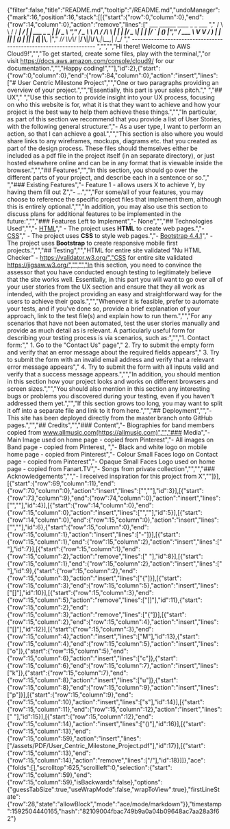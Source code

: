 {"filter":false,"title":"README.md","tooltip":"/README.md","undoManager":{"mark":16,"position":16,"stack":[[{"start":{"row":0,"column":0},"end":{"row":14,"column":0},"action":"remove","lines":["         ___        ______     ____ _                 _  ___  ","        / \\ \\      / / ___|   / ___| | ___  _   _  __| |/ _ \\ ","       / _ \\ \\ /\\ / /\\___ \\  | |   | |/ _ \\| | | |/ _` | (_) |","      / ___ \\ V  V /  ___) | | |___| | (_) | |_| | (_| |\\__, |","     /_/   \\_\\_/\\_/  |____/   \\____|_|\\___/ \\__,_|\\__,_|  /_/ "," ----------------------------------------------------------------- ","","","Hi there! Welcome to AWS Cloud9!","","To get started, create some files, play with the terminal,","or visit https://docs.aws.amazon.com/console/cloud9/ for our documentation.","","Happy coding!",""],"id":2},{"start":{"row":0,"column":0},"end":{"row":84,"column":0},"action":"insert","lines":["# User Centric Milestone Project","","One or two paragraphs providing an overview of your project.","","Essentially, this part is your sales pitch."," ","## UX"," ","Use this section to provide insight into your UX process, focusing on who this website is for, what it is that they want to achieve and how your project is the best way to help them achieve these things.","","In particular, as part of this section we recommend that you provide a list of User Stories, with the following general structure:","- As a user type, I want to perform an action, so that I can achieve a goal.","","This section is also where you would share links to any wireframes, mockups, diagrams etc. that you created as part of the design process. These files should themselves either be included as a pdf file in the project itself (in an separate directory), or just hosted elsewhere online and can be in any format that is viewable inside the browser.","","## Features","","In this section, you should go over the different parts of your project, and describe each in a sentence or so."," ","### Existing Features","- Feature 1 - allows users X to achieve Y, by having them fill out Z","- ...","","For some/all of your features, you may choose to reference the specific project files that implement them, although this is entirely optional.","","In addition, you may also use this section to discuss plans for additional features to be implemented in the future:","","### Features Left to Implement","- None","","## Technologies Used","","- [HTML](https://www.w3.org/html/)","    - The project uses **HTML** to create web pages.","- [CSS](https://w3.org)","    - The project uses **CSS** to style web pages.","- [Bootstrap 4.4.1](https://getbootstrap.com/)","    - The project uses **Bootstrap** to create responsive mobile first projects.","","## Testing","","HTML for entire site validated  \"Nu HTML Checker\" - https://validator.w3.org/","CSS for entire site validated https://jigsaw.w3.org/","","","In this section, you need to convince the assessor that you have conducted enough testing to legitimately believe that the site works well. Essentially, in this part you will want to go over all of your user stories from the UX section and ensure that they all work as intended, with the project providing an easy and straightforward way for the users to achieve their goals.","","Whenever it is feasible, prefer to automate your tests, and if you've done so, provide a brief explanation of your approach, link to the test file(s) and explain how to run them.","","For any scenarios that have not been automated, test the user stories manually and provide as much detail as is relevant. A particularly useful form for describing your testing process is via scenarios, such as:","","1. Contact form:","    1. Go to the \"Contact Us\" page","    2. Try to submit the empty form and verify that an error message about the required fields appears","    3. Try to submit the form with an invalid email address and verify that a relevant error message appears","    4. Try to submit the form with all inputs valid and verify that a success message appears.","","In addition, you should mention in this section how your project looks and works on different browsers and screen sizes.","","You should also mention in this section any interesting bugs or problems you discovered during your testing, even if you haven't addressed them yet.","","If this section grows too long, you may want to split it off into a separate file and link to it from here.","","## Deployment","","- This site has been deployed directly from the master branch onto GitHub pages.","","## Credits","","### Content","- Biographies for band members copied from www.allmusic.com(https://allmusic.com)","","### Media","- Main Image used on home page - copied from Pinterest","- All images on Band page - copied from Pinterest, ","- Black and white logo on mobile home page - copied from Pinterest","- Colour Small Faces logo on Contact page - copied from Pinterest","- Opaque Small Faces Logo used on home page - copied from Fanart.TV","- Songs from private collection","","","### Acknowledgements","","- I received inspiration for this project from X",""]}],[{"start":{"row":69,"column":11},"end":{"row":70,"column":0},"action":"insert","lines":["",""],"id":3}],[{"start":{"row":73,"column":9},"end":{"row":74,"column":0},"action":"insert","lines":["",""],"id":4}],[{"start":{"row":14,"column":0},"end":{"row":15,"column":0},"action":"insert","lines":["",""],"id":5}],[{"start":{"row":14,"column":0},"end":{"row":15,"column":0},"action":"insert","lines":["",""],"id":6},{"start":{"row":15,"column":0},"end":{"row":15,"column":1},"action":"insert","lines":["-"]}],[{"start":{"row":15,"column":1},"end":{"row":15,"column":2},"action":"insert","lines":[" "],"id":7}],[{"start":{"row":15,"column":1},"end":{"row":15,"column":2},"action":"remove","lines":[" "],"id":8}],[{"start":{"row":15,"column":1},"end":{"row":15,"column":2},"action":"insert","lines":[" "],"id":9},{"start":{"row":15,"column":2},"end":{"row":15,"column":3},"action":"insert","lines":["{"]}],[{"start":{"row":15,"column":3},"end":{"row":15,"column":5},"action":"insert","lines":["[]"],"id":10}],[{"start":{"row":15,"column":3},"end":{"row":15,"column":5},"action":"remove","lines":["[]"],"id":11},{"start":{"row":15,"column":2},"end":{"row":15,"column":3},"action":"remove","lines":["{"]}],[{"start":{"row":15,"column":2},"end":{"row":15,"column":4},"action":"insert","lines":["[]"],"id":12}],[{"start":{"row":15,"column":3},"end":{"row":15,"column":4},"action":"insert","lines":["M"],"id":13},{"start":{"row":15,"column":4},"end":{"row":15,"column":5},"action":"insert","lines":["o"]},{"start":{"row":15,"column":5},"end":{"row":15,"column":6},"action":"insert","lines":["c"]},{"start":{"row":15,"column":6},"end":{"row":15,"column":7},"action":"insert","lines":["k"]},{"start":{"row":15,"column":7},"end":{"row":15,"column":8},"action":"insert","lines":["u"]},{"start":{"row":15,"column":8},"end":{"row":15,"column":9},"action":"insert","lines":["p"]}],[{"start":{"row":15,"column":9},"end":{"row":15,"column":10},"action":"insert","lines":["s"],"id":14}],[{"start":{"row":15,"column":11},"end":{"row":15,"column":12},"action":"insert","lines":[" "],"id":15}],[{"start":{"row":15,"column":12},"end":{"row":15,"column":14},"action":"insert","lines":["()"],"id":16}],[{"start":{"row":15,"column":13},"end":{"row":15,"column":59},"action":"insert","lines":["/assets/PDF/User_Centric_Milestone_Project.pdf"],"id":17}],[{"start":{"row":15,"column":13},"end":{"row":15,"column":14},"action":"remove","lines":["/"],"id":18}]]},"ace":{"folds":[],"scrolltop":625,"scrollleft":0,"selection":{"start":{"row":15,"column":59},"end":{"row":15,"column":59},"isBackwards":false},"options":{"guessTabSize":true,"useWrapMode":false,"wrapToView":true},"firstLineState":{"row":28,"state":"allowBlock","mode":"ace/mode/markdown"}},"timestamp":1592504440165,"hash":"82109004fbac749b9a0a04b09648ac7aa28a3f62"}
